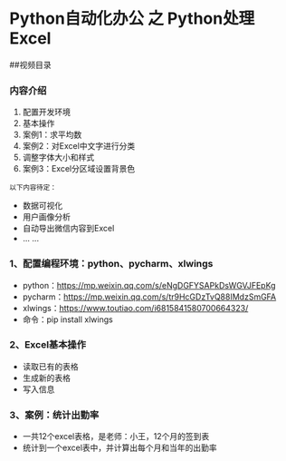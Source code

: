 # Python自动化办公 之 Python处理Excel

##视频目录
### 内容介绍
1. 配置开发环境
2. 基本操作
3. 案例1：求平均数
4. 案例2：对Excel中文字进行分类
5. 调整字体大小和样式
6. 案例3：Excel分区域设置背景色
```
以下内容待定：
```
- 数据可视化
- 用户画像分析
- 自动导出微信内容到Excel
- ... ...


### 1、配置编程环境：python、pycharm、xlwings

- python：https://mp.weixin.qq.com/s/eNgDGFYSAPkDsWGVJFEpKg
- pycharm：https://mp.weixin.qq.com/s/tr9HcGDzTvQ88IMdzSmGFA
- xlwings：https://www.toutiao.com/i6815841580700664323/
- 命令：pip install xlwings


### 2、Excel基本操作
- 读取已有的表格
- 生成新的表格
- 写入信息

### 3、案例：统计出勤率
 - 一共12个excel表格，是老师：小王，12个月的签到表
 - 统计到一个excel表中，并计算出每个月和当年的出勤率

